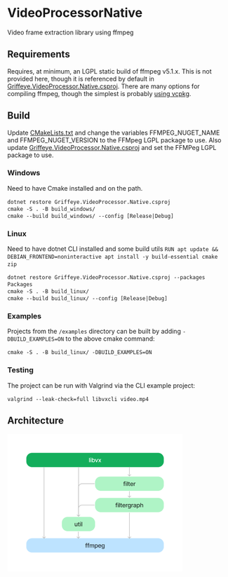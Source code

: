 # VideoProcessorNative
Video frame extraction library using ffmpeg

## Requirements

Requires, at minimum, an LGPL static build of ffmpeg v5.1.x. This is not provided here, though it is referenced by default in [Griffeye.VideoProcessor.Native.csproj](Griffeye.VideoProcessor.Native.csproj). There are many options for compiling ffmpeg, though the simplest is probably [using vcpkg](https://trac.ffmpeg.org/wiki/CompilationGuide/vcpkg).

## Build

Update [CMakeLists.txt](CMakeLists.txt) and change the variables FFMPEG_NUGET_NAME and FFMPEG_NUGET_VERSION to the FFMpeg LGPL package to use.
Also update [Griffeye.VideoProcessor.Native.csproj](Griffeye.VideoProcessor.Native.csproj) and set the FFMPeg LGPL package to use.

### Windows
Need to have Cmake installed and on the path.
```
dotnet restore Griffeye.VideoProcessor.Native.csproj
cmake -S . -B build_windows/
cmake --build build_windows/ --config [Release|Debug]
```

### Linux
Need to have dotnet CLI installed and some build utils
`RUN apt update && DEBIAN_FRONTEND=noninteractive apt install -y build-essential cmake zip`

```
dotnet restore Griffeye.VideoProcessor.Native.csproj --packages Packages
cmake -S . -B build_linux/
cmake --build build_linux/ --config [Release|Debug]
```

### Examples
Projects from the `/examples` directory can be built by adding `-DBUILD_EXAMPLES=ON` to the above cmake command:
```
cmake -S . -B build_linux/ -DBUILD_EXAMPLES=ON
```

### Testing
The project can be run with Valgrind via the CLI example project:
```
valgrind --leak-check=full libvxcli video.mp4
```

## Architecture

![Architecture overview](architecture.png "Architecture overview")
